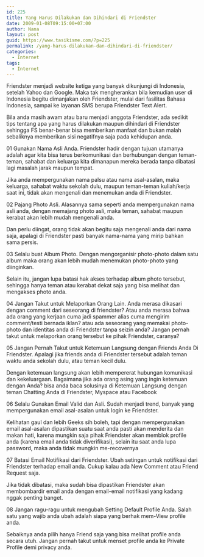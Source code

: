 ```yaml
---
id: 225
title: Yang Harus Dilakukan dan Dihindari di Friendster
date: 2009-01-08T09:15:00+07:00
author: Nana
layout: post
guid: https://www.tasikisme.com/?p=225
permalink: /yang-harus-dilakukan-dan-dihindari-di-friendster/
categories:
  - Internet
tags:
  - Internet
---
```

Friendster menjadi website ketiga yang banyak dikunjungi di Indonesia, setelah Yahoo dan Google. Maka tak mengherankan bila kemudian user di Indonesia begitu dimanjakan oleh Friendster, mulai dari fasilitas Bahasa Indonesia, sampai ke layanan SMS berupa Friendster Text Alert.

Bila anda masih awam atau baru menjadi anggota Friendster, ada sedikit tips tentang apa yang harus dilakukan maupun dihindari di Friendster sehingga FS benar-benar bisa memberikan manfaat dan bukan malah sebaliknya memberikan sisi negatifnya saja pada kehidupan anda.

01 Gunakan Nama Asli Anda. Friendster hadir dengan tujuan utamanya adalah agar kita bisa terus berkomunikasi dan berhubungan dengan teman-teman, sahabat dan keluarga kita dimanapun mereka berada tanpa dibatasi lagi masalah jarak maupun tempat.

Jika anda mempergunakan nama palsu atau nama asal-asalan, maka keluarga, sahabat waktu sekolah dulu, maupun teman-teman kuliah/kerja saat ini, tidak akan mengenali dan menemukan anda di Friendster.

02 Pajang Photo Asli. Alasannya sama seperti anda mempergunakan nama asli anda, dengan memajang photo asli, maka teman, sahabat maupun kerabat akan lebih mudah mengenali anda.

Dan perlu diingat, orang tidak akan begitu saja mengenali anda dari nama saja, apalagi di Friendster pasti banyak nama-nama yang mirip bahkan sama persis.

03 Selalu buat Album Photo. Dengan mengorganisir photo-photo dalam satu album maka orang akan lebih mudah menemukan photo-photo yang diinginkan.

Selain itu, jangan lupa batasi hak akses terhadap album photo tersebut, sehingga hanya teman atau kerabat dekat saja yang bisa melihat dan mengakses photo anda.

04 Jangan Takut untuk Melaporkan Orang Lain. Anda merasa dikasari dengan comment dari seseorang di friendster? Atau anda merasa bahwa ada orang yang kerjaan cuma jadi spammer alias cuma mengirim comment/testi bernada iklan? atau ada seseorang yang memakai photo-photo dan identitas anda di Friendster tanpa seizin anda? Jangan pernah takut untuk melaporkan orang tersebut ke pihak Friendster, caranya?

05 Jangan Pernah Takut untuk Ketemuan Langsung dengan Friends Anda Di Friendster. Apalagi jika friends anda di Friendster tersebut adalah teman waktu anda sekolah dulu, atau teman kecil dulu.

Dengan ketemuan langsung akan lebih mempererat hubungan komunikasi dan kekeluargaan. Bagaimana jika ada orang asing yang ingin ketemuan dengan Anda? bisa anda baca solusinya di Ketemuan Langsung dengan teman Chatting Anda di Friendster, Myspace atau Facebook

06 Selalu Gunakan Email Valid dan Asli. Sudah menjadi trend, banyak yang mempergunakan email asal-asalan untuk login ke Friendster.

Kelihatan gaul dan lebih Geeks sih boleh, tapi dengan mempergunakan email asal-asalan dipastikan suatu saat anda pasti akan menderita dan makan hati, karena mungkin saja pihak Friendster akan memblok profile anda (karena email anda tidak diverifikasi), selain itu saat anda lupa password, maka anda tidak mungkin me-recovernya

07 Batasi Email Notifikasi dari Friendster. Ubah setingan untuk notifikasi dari Friendster terhadap email anda. Cukup kalau ada New Comment atau Friend Request saja.

Jika tidak dibatasi, maka sudah bisa dipastikan Friendster akan membombardir email anda dengan email-email notifikasi yang kadang nggak penting banget.

08 Jangan ragu-ragu untuk mengubah Setting Default Profile Anda. Salah satu yang wajib anda ubah adalah siapa yang berhak mem-View profile anda.

Sebaiknya anda pilih hanya Friend saja yang bisa melihat profile anda secara utuh. Jangan pernah takut untuk menset profile anda ke Private Profile demi privacy anda.